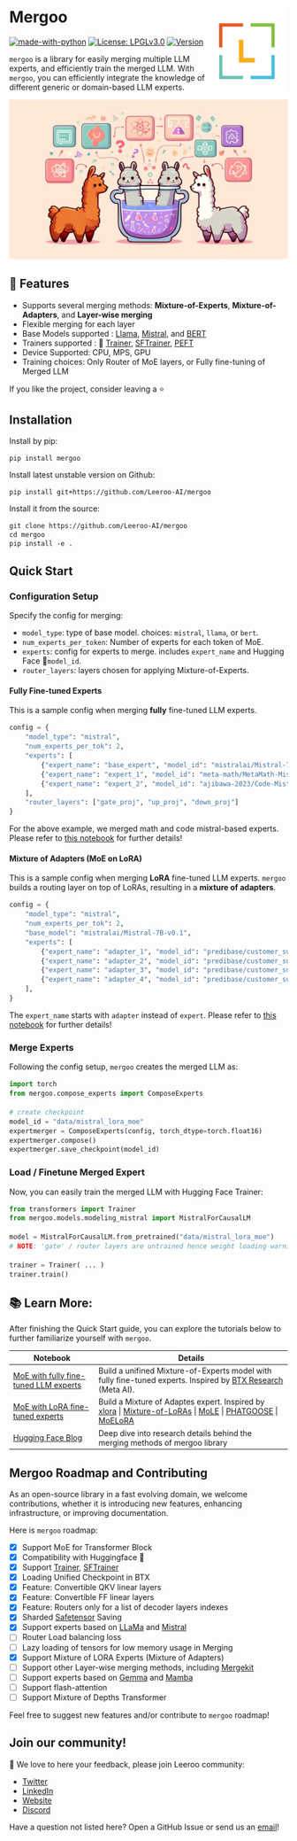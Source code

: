 <h1>Mergoo

<img alt='Leeroo logo' src='https://github.com/Leeroo-AI/mergoo/blob/main/static/logo.png?raw=true' width='148' align='right' />

</h1>

[![made-with-python](https://img.shields.io/badge/Made%20with-Python-green.svg)](#python)
[![License: LPGLv3.0](https://img.shields.io/badge/License-LGPLv3.0-yellow.svg)](https://www.gnu.org/licenses/lgpl-3.0.en.html) 
[![Version](https://img.shields.io/pypi/v/mergoo?color=blue)](https://pypi.org/project/mergoo/)



`mergoo` is a library for easily merging multiple LLM experts, and efficiently train the merged LLM. With `mergoo`, you can efficiently integrate the knowledge of different generic or domain-based LLM experts.

<img src='https://github.com/Leeroo-AI/mergoo/blob/main/static/base_light.png?raw=true' />

## 🚀 Features

- Supports several merging methods: **Mixture-of-Experts**, **Mixture-of-Adapters**, and **Layer-wise merging** 
- Flexible merging for each layer
- Base Models supported : [Llama](https://llama.meta.com/), [Mistral](https://huggingface.co/docs/transformers/en/model_doc/mistral), and [BERT](https://huggingface.co/docs/transformers/en/model_doc/bert)
- Trainers supported : 🤗 [Trainer](https://huggingface.co/docs/transformers/en/main_classes/trainer), [SFTrainer](https://huggingface.co/docs/trl/en/sft_trainer), [PEFT](https://huggingface.co/docs/peft/en/index)
- Device Supported: CPU, MPS, GPU
- Training choices: Only Router of MoE layers, or Fully fine-tuning of Merged LLM

If you like the project, consider leaving a ⭐️

## Installation
Install by pip:
```
pip install mergoo
```
Install latest unstable version on Github:
```
pip install git+https://github.com/Leeroo-AI/mergoo
```
Install it from the source:
```
git clone https://github.com/Leeroo-AI/mergoo
cd mergoo
pip install -e .
``` 

## Quick Start
### Configuration Setup
Specify the config for merging:  
- ```model_type```: type of base model. choices: ```mistral```, ```llama```, or ```bert```.
- ```num_experts_per_token```: Number of experts for each token of MoE.
- ```experts```: config for experts to merge. includes ```expert_name``` and Hugging Face 🤗```model_id```.
- ```router_layers```: layers chosen for applying Mixture-of-Experts.

#### Fully Fine-tuned Experts
This is a sample config when merging **fully** fine-tuned LLM experts. 
```python
config = {
    "model_type": "mistral",
    "num_experts_per_tok": 2,
    "experts": [
        {"expert_name": "base_expert", "model_id": "mistralai/Mistral-7B-v0.1"},
        {"expert_name": "expert_1", "model_id": "meta-math/MetaMath-Mistral-7B"},
        {"expert_name": "expert_2", "model_id": "ajibawa-2023/Code-Mistral-7B"}
    ],
    "router_layers": ["gate_proj", "up_proj", "down_proj"]
}
```
For the above example, we merged math and code mistral-based experts. Please refer to [this notebook](https://github.com/Leeroo-AI/mergoo/blob/main/notebooks/llama_compose_trainer.ipynb) for further details!

#### Mixture of Adapters (MoE on LoRA)
This is a sample config when merging **LoRA** fine-tuned LLM experts. ```mergoo``` builds a routing layer on top of LoRAs, resulting in a **mixture of adapters**.
```python
config = {
    "model_type": "mistral",
    "num_experts_per_tok": 2,
    "base_model": "mistralai/Mistral-7B-v0.1",
    "experts": [
        {"expert_name": "adapter_1", "model_id": "predibase/customer_support"},
        {"expert_name": "adapter_2", "model_id": "predibase/customer_support_accounts"},
        {"expert_name": "adapter_3", "model_id": "predibase/customer_support_orders"},
        {"expert_name": "adapter_4", "model_id": "predibase/customer_support_payments"}
    ],
}
```
The ```expert_name``` starts with ```adapter``` instead of ```expert```. Please refer to [this notebook](https://github.com/Leeroo-AI/mergoo/blob/main/notebooks/Mistral_lora_compose_trainer.ipynb) for further details!

### Merge Experts 
Following the config setup, ```mergoo``` creates the merged LLM as:
```python
import torch
from mergoo.compose_experts import ComposeExperts

# create checkpoint
model_id = "data/mistral_lora_moe"
expertmerger = ComposeExperts(config, torch_dtype=torch.float16)
expertmerger.compose()
expertmerger.save_checkpoint(model_id)
```

### Load / Finetune Merged Expert
Now, you can easily train the merged LLM with Hugging Face Trainer:
```python
from transformers import Trainer
from mergoo.models.modeling_mistral import MistralForCausalLM

model = MistralForCausalLM.from_pretrained("data/mistral_lora_moe") 
# NOTE: 'gate' / router layers are untrained hence weight loading warning would appeare for them

trainer = Trainer( ... )
trainer.train()
```
## 📚 Learn More:

After finishing the Quick Start guide, you can explore the tutorials below to further familiarize yourself with `mergoo`.

<table>
<thead>
  <tr>
      <th><b>Notebook</b></th>
      <th><b>Details</b></th>
  </tr>
</thead>
<tbody>
    <tr>
    <td><a href="https://github.com/Leeroo-AI/mergoo/blob/main/notebooks/llama_compose_trainer.ipynb"> MoE with fully fine-tuned LLM experts </a></td>
    <td>Build a unifined Mixture-of-Experts model with fully fine-tuned experts. Inspired by <a href=https://arxiv.org/html/2403.07816v1> BTX Research</a> (Meta AI).</td>
  </tr>
  <tr>
    <td><a href="https://github.com/Leeroo-AI/mergoo/blob/main/notebooks/Mistral_lora_compose_trainer.ipynb"> MoE with LoRA fine-tuned experts  </a></td>
    <td> Build a Mixture of Adaptes expert. Inspired by <a href=https://arxiv.org/abs/2402.07148>xlora</a> | <a href=https://arxiv.org/abs/2403.03432>Mixture-of-LoRAs</a> | <a href="https://openreview.net/forum?id=uWvKBCYh4S">MoLE</a> | <a href=https://huggingface.co/papers/2402.05859>PHATGOOSE</a> | <a href=https://arxiv.org/abs/2402.12851>MoELoRA</a></td> 
  </tr>
    <tr>
    <td><a href="https://huggingface.co/blog/alirezamsh/mergoo"> Hugging Face Blog </a></td>
    <td> Deep dive into research details behind the merging methods of mergoo library</td>
  </tr>
</tbody>
</table>


## Mergoo Roadmap and Contributing

As an open-source library in a fast evolving domain, we welcome contributions, whether it is introducing new features, enhancing infrastructure, or improving documentation.

Here is `mergoo` roadmap:

- [X] Support MoE for Transformer Block
- [X] Compatibility with Huggingface 🤗
- [X] Support [Trainer](https://huggingface.co/docs/transformers/en/main_classes/trainer), [SFTrainer](https://huggingface.co/docs/trl/en/sft_trainer)
- [X] Loading Unified Checkpoint in BTX
- [X] Feature: Convertible QKV linear layers 
- [X] Feature: Convertible FF linear layers 
- [X] Feature: Routers only for a list of decoder layers indexes
- [X] Sharded [Safetensor](https://github.com/huggingface/safetensors) Saving
- [X] Support experts based on [LLaMa](https://huggingface.co/docs/transformers/en/model_doc/llama) and [Mistral](https://huggingface.co/docs/transformers/en/model_doc/mistral)
- [ ] Router Load balancing loss
- [ ] Lazy loading of tensors for low memory usage in Merging
- [X] Support Mixture of LORA Experts (Mixture of Adapters)
- [ ] Support other Layer-wise merging methods, including [Mergekit](https://github.com/arcee-ai/mergekit)
- [ ] Support experts based on [Gemma](https://blog.google/technology/developers/gemma-open-models) and [Mamba](https://arxiv.org/abs/2312.00752)
- [ ] Support flash-attention
- [ ] Support Mixture of Depths Transformer

Feel free to suggest new features and/or contribute to `mergoo` roadmap!

Join our community!
-------------
🚀 We love to here your feedback, please join Leeroo community:

- [Twitter](https://twitter.com/LeerooAI)
- [LinkedIn](https://www.linkedin.com/company/leeroo)
- [Website](https://www.leeroo.com)
- [Discord](https://discord.gg/tmuXGe3K)

Have a question not listed here? Open a GitHub Issue or send us an [email](support@leeroo.com)!
